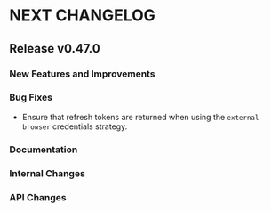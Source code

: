 # NEXT CHANGELOG

## Release v0.47.0

### New Features and Improvements

### Bug Fixes

 * Ensure that refresh tokens are returned when using the `external-browser` credentials strategy.

### Documentation

### Internal Changes

### API Changes
